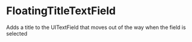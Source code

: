 # FloatingTitleTextField
Adds a title to the UITextField that moves out of the way when the field is selected

